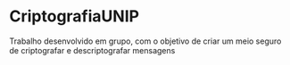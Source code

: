 # CriptografiaUNIP
Trabalho desenvolvido em grupo, com o objetivo de criar um meio seguro de criptografar e descriptografar mensagens
